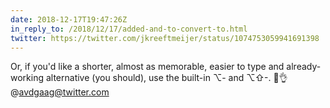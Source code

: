 ```yaml
---
date: 2018-12-17T19:47:26Z
in_reply_to: /2018/12/17/added-and-to-convert-to.html
twitter: https://twitter.com/jkreeftmeijer/status/1074753059941691398
---
```

Or, if you'd like a shorter, almost as memorable, easier to type and already-working alternative (you should), use the built-in ⌥- and ⌥⇧-. 🎩👌 @avdgaag@twitter.com
